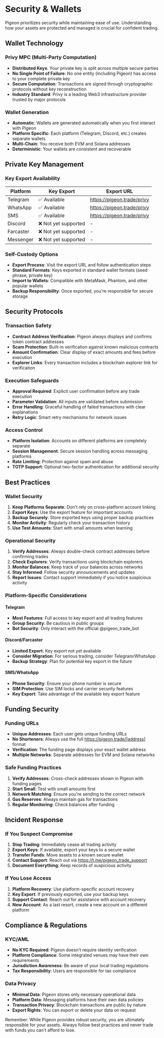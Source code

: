 # Security & Wallets

Pigeon prioritizes security while maintaining ease of use. Understanding how your assets are protected and managed is crucial for confident trading.

## Wallet Technology

### Privy MPC (Multi-Party Computation)

- **Distributed Keys**: Your private key is split across multiple secure parties
- **No Single Point of Failure**: No one entity (including Pigeon) has access to your complete private key
- **Secure Computation**: Transactions are signed through cryptographic protocols without key reconstruction
- **Industry Standard**: Privy is a leading Web3 infrastructure provider trusted by major protocols

### Wallet Generation

- **Automatic**: Wallets are generated automatically when you first interact with Pigeon
- **Platform Specific**: Each platform (Telegram, Discord, etc.) creates separate wallets
- **Multi-Chain**: You receive both EVM and Solana addresses
- **Deterministic**: Your wallets are consistent and recoverable

## Private Key Management

### Key Export Availability

| Platform  | Key Export           | Export URL                 |
| --------- | -------------------- | -------------------------- |
| Telegram  | ✅ Available         | https://pigeon.trade/privy |
| WhatsApp  | ✅ Available         | https://pigeon.trade/privy |
| SMS       | ✅ Available         | https://pigeon.trade/privy |
| Discord   | ❌ Not yet supported | -                          |
| Farcaster | ❌ Not yet supported | -                          |
| Messenger | ❌ Not yet supported | -                          |

### Self-Custody Options

- **Export Process**: Visit the export URL and follow authentication steps
- **Standard Formats**: Keys exported in standard wallet formats (seed phrase, private key)
- **Import to Wallets**: Compatible with MetaMask, Phantom, and other popular wallets
- **Backup Responsibility**: Once exported, you're responsible for secure storage

## Security Protocols

### Transaction Safety

- **Contract Address Verification**: Pigeon always displays and confirms token contract addresses
- **Scam Protection**: Built-in verification against known malicious contracts
- **Amount Confirmation**: Clear display of exact amounts and fees before execution
- **Explorer Links**: Every transaction includes a blockchain explorer link for verification

### Execution Safeguards

- **Approval Required**: Explicit user confirmation before any trade execution
- **Parameter Validation**: All inputs are validated before submission
- **Error Handling**: Graceful handling of failed transactions with clear explanations
- **Retry Logic**: Smart retry mechanisms for network issues

### Access Control

- **Platform Isolation**: Accounts on different platforms are completely separate
- **Session Management**: Secure session handling across messaging platforms
- **Rate Limiting**: Protection against spam and abuse
- **TOTP Support**: Optional two-factor authentication for additional security

## Best Practices

### Wallet Security

1. **Keep Platforms Separate**: Don't rely on cross-platform account linking
2. **Export Keys**: Use the export feature for important accounts
3. **Backup Securely**: Store exported keys using proper backup practices
4. **Monitor Activity**: Regularly check your transaction history
5. **Use Test Amounts**: Start with small amounts when learning

### Operational Security

1. **Verify Addresses**: Always double-check contract addresses before confirming trades
2. **Check Explorers**: Verify transactions using blockchain explorers
3. **Monitor Balances**: Keep track of your balances across networks
4. **Stay Informed**: Follow security announcements and updates
5. **Report Issues**: Contact support immediately if you notice suspicious activity

### Platform-Specific Considerations

#### Telegram

- **Most Features**: Full access to key export and all trading features
- **Group Security**: Be cautious in public groups
- **Bot Security**: Only interact with the official @pigeon_trade_bot

#### Discord/Farcaster

- **Limited Export**: Key export not yet available
- **Consider Migration**: For serious trading, consider Telegram/WhatsApp
- **Backup Strategy**: Plan for potential key export in the future

#### SMS/WhatsApp

- **Phone Security**: Ensure your phone number is secure
- **SIM Protection**: Use SIM locks and carrier security features
- **Key Export**: Take advantage of the available key export feature

## Funding Security

### Funding URLs

- **Unique Addresses**: Each user gets unique funding URLs
- **No Shorteners**: Always use the full https://pigeon.trade/[address] format
- **Verification**: The funding page displays your exact wallet address
- **Multiple Networks**: Separate addresses for EVM and Solana networks

### Safe Funding Practices

1. **Verify Addresses**: Cross-check addresses shown in Pigeon with funding pages
2. **Start Small**: Test with small amounts first
3. **Network Matching**: Ensure you're sending to the correct network
4. **Gas Reserves**: Always maintain gas for transactions
5. **Regular Monitoring**: Check balances after funding

## Incident Response

### If You Suspect Compromise

1. **Stop Trading**: Immediately cease all trading activity
2. **Export Keys**: If available, export your keys to a secure wallet
3. **Transfer Funds**: Move assets to a known secure wallet
4. **Contact Support**: Reach out via https://t.me/pigeon_trade_support
5. **Document Everything**: Keep records of suspicious activity

### If You Lose Access

1. **Platform Recovery**: Use platform-specific account recovery
2. **Key Export**: If previously exported, use your backup keys
3. **Support Contact**: Reach out for assistance with account recovery
4. **New Account**: As a last resort, create a new account on a different platform

## Compliance & Regulations

### KYC/AML

- **No KYC Required**: Pigeon doesn't require identity verification
- **Platform Compliance**: Some integrated venues may have their own requirements
- **Jurisdiction Awareness**: Be aware of your local trading regulations
- **Tax Responsibility**: Users are responsible for tax compliance

### Data Privacy

- **Minimal Data**: Pigeon stores only necessary operational data
- **Platform Data**: Messaging platforms have their own data policies
- **Transaction Privacy**: Blockchain transactions are public by nature
- **Export Rights**: You can export or delete your data on request

Remember: While Pigeon provides robust security, you are ultimately responsible for your assets. Always follow best practices and never trade with funds you can't afford to lose.
